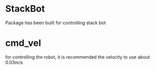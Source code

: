 # StackBot
Package has been built for controlling stack bot

# cmd_vel
for controlling the robot, it is recommended the velocity to use about 0.03m/s
